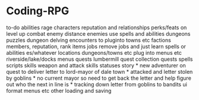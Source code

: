# Coding-RPG
to-do
abilities
    rage
characters
    reputation and relationships
    perks/feats on level up
combat
    enemy distance
    enemies use spells and abilities
dungeons
    puzzles
    dungeon delving
encounters
    to pluginto towns etc
factions
    members, reputation, rank
items
jobs
    remove jobs and just learn spells or abilities es/whatever
locations
    dungeons/towns etc
    plug into menus etc
    riverside/lake/docks
menus
quests
    lumbermill quest
    collection quests
spells
scripts
skills
    weapon and attack skills
statuses
story
    * new adventurer on quest to deliver letter to lord-mayor of dale town
    * attacked and letter stolen by goblins
    * no current mayor so need to get back the letter and help figure out who the next in line is
    * tracking down letter from goblins to bandits
ui
    format menus etc
other
    loading and saving    
